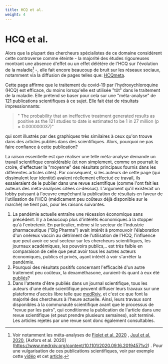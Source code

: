 ```yaml
---
title: HCQ et al.
weight: 4
---
```


# HCQ et al.

<!--  Cette page se veut une modeste contribution aux ressources disponibles pour "faire le tri" parmi les informations parfois contradictoires qui nous parviennent à propos de la pandémie de covid-19. Je prendrai pour exemple la très médiatisée controverse concernant l'efficacité du traitement de la maladie par l'hydroxychloroquine (HCQ). 
Les raisonnements que je mobiliserai sont néanmoins relativement indépendants du sujet considéré et peuvent servir de guide pour éclairer d'autres polémiques. -->

Alors que la plupart des chercheurs spécialistes de ce domaine considèrent cette controverse comme éteinte - la majorité des études rigoureuses montrant une absence d'effet ou un effet délétère de l'HCQ sur l'évolution de la maladie[^hcqcons] -, elle fait encore beaucoup de bruit sur les réseaux sociaux, notamment via la diffusion de pages telles que:  [HCQmeta](https://hcqmeta.com).


Cette page affirme que le traitement du covid-19 par l'hydroxychloroquine (HCQ) est efficace, du moins lorsqu'elle est utilisée "tôt" dans le traitement de la maladie. Elle prétend se baser pour cela sur une "méta-analyse" de 121 publications scientifiques à ce sujet. Elle fait état de résultats impressionnants:

> " The probability that an ineffective treatment generated results as positive as the 121 studies to date is estimated to be 1 in 27 million (p = 0.000000037)"

qui sont illustrés par des graphiques très similaires à ceux qu'on trouve dans des articles publiés dans des scientifiques. Alors, pourquoi ne pas faire confiance à cette publication?

La raison essentielle est que réaliser une telle méta-analyse demande un travail scientifique considérable (et non simplement, comme on pourrait le croire, d'effectuer la "moyenne" des résultats principaux fournis dans les différentes articles cités). Par conséquent, si les auteurs de cette page (qui dissimulent leur identité) avaient réellement effectué ce travail, ils essaieraient de le publier dans une revue scientifique (comme l'ont fait les auteurs des méta-analyses citées ci-dessus). L'argument qu'il existerait un lobby puissant à l'oeuvre empêchant la publication de résultats en faveur de l'utilisation de l'HCQ (médicament peu coûteux déjà disponible sur le marché) ne tient pas, pour les raisons suivantes.

1. La pandémie actuelle entraîne une récession économique sans précédent. Il y a beaucoup plus d'intérêts économiques à la stopper qu'à l'entretenir. En particulier, même si le secteur de l'industrie pharmaceutique ("Big Pharma") avait intérêt à promouvoir l'élaboration d'un onéreux vaccin au détriment de l'utilisation de l'HCQ, l'influence que peut avoir ce seul secteur sur les chercheurs scientifiques, les journaux académiques, les pouvoirs publics,.. est très faible en comparaison de celle que peut avoir tous les autres acteurs économiques, publics et privés, ayant intérêt à voir s'arrêter la pandémie.
2. Pourquoi des résultats positifs concernant l'efficacité d'un autre traitement peu coûteux, la dexaméthasone, auraient-ils quant à eux été [publiés](https://www.recoverytrial.net/news/low-cost-dexamethasone-reduces-death-by-up-to-one-third-in-hospitalised-patients-with-severe-respiratory-complications-of-covid-19)?
3. Dans l'attente d'être publiés dans un journal scientifique, tous les auteurs d'une étude scientifique peuvent diffuser leurs travaux sur une plateforme d'accès libre telle que [medRxiv](https://www.medrxiv.org), et c'est ce que font la majorité des chercheurs à l'heure actuelle. Ainsi, leurs travaux sont disponibles à la communauté scientifique avant que le processus de "revue par les pairs", qui conditionne la publication de l'article dans une revue scientifique (et peut prendre plusieurs semaines), soit terminé. Les articles rejetés par une revue sont donc également consultables.
 
 
 [^hcqcons]: Voir notamment les méta-analyses de [Fiolet et al. 2020](https://www.clinicalmicrobiologyandinfection.com/article/S1198-743X(20)30505-X) , [Juul et al. 2020](https://journals.plos.org/plosmedicine/article?id=10.1371/journal.pmed.1003293), [Axfors et al. 2020] (https://www.medrxiv.org/content/10.1101/2020.09.16.20194571v2) . Pour une vulgarisation de ces publications scientifiques, voir par exemple cette [vidéo](https://www.youtube.com/watch?v=kt6pRSA_Mz4) et cet [article](https://www.futura-sciences.com/sante/actualites/coronavirus-covid-19-morts-si-prescription-hydroxychloroquine-avait-ete-generalisee-80151/).
